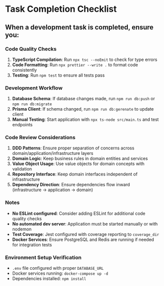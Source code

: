 # Task Completion Checklist

## When a development task is completed, ensure you:

### Code Quality Checks
1. **TypeScript Compilation**: Run `npx tsc --noEmit` to check for type errors
2. **Code Formatting**: Run `npx prettier --write .` to format code consistently
3. **Testing**: Run `npm test` to ensure all tests pass

### Development Workflow  
1. **Database Schema**: If database changes made, run `npm run db:push` or `npm run db:migrate`
2. **Prisma Client**: If schema changed, run `npm run db:gerenate` to update client
3. **Manual Testing**: Start application with `npx ts-node src/main.ts` and test endpoints

### Code Review Considerations
1. **DDD Patterns**: Ensure proper separation of concerns across domain/application/infrastructure layers
2. **Domain Logic**: Keep business rules in domain entities and services
3. **Value Object Usage**: Use value objects for domain concepts with validation
4. **Repository Interface**: Keep domain interfaces independent of infrastructure
5. **Dependency Direction**: Ensure dependencies flow inward (infrastructure → application → domain)

### Notes
- **No ESLint configured**: Consider adding ESLint for additional code quality checks
- **No automated dev server**: Application must be started manually or with nodemon
- **Test Coverage**: Jest configured with coverage reporting to `coverage_dir`
- **Docker Services**: Ensure PostgreSQL and Redis are running if needed for integration tests

### Environment Setup Verification
- `.env` file configured with proper `DATABASE_URL`
- Docker services running: `docker-compose up -d`
- Dependencies installed: `npm install`